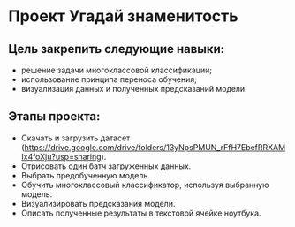 # Проект Угадай знаменитость

## Цель закрепить следующие навыки:

* решение задачи многоклассовой классификации;
* использование принципа переноса обучения;
* визуализация данных и полученных предсказаний модели.

## Этапы проекта:

* Скачать и загрузить датасет (https://drive.google.com/drive/folders/13yNpsPMUN_rFfH7EbefRRXAMIx4foXju?usp=sharing).
* Отрисовать один батч загруженных данных.
* Выбрать предобученную модель.
* Обучить многоклассовый классификатор, используя выбранную модель.
* Визуализировать предсказания модели.
* Описать полученные результаты в текстовой ячейке ноутбука.



  
